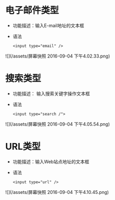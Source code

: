 # 电子邮件类型

 - 功能描述：输入E-mail地址的文本框

 - 语法

       <input type="email" />
![](/assets/屏幕快照 2016-09-04 下午4.02.33.png)

# 搜索类型

 - 功能描述： 输入搜索关键字操作文本框

 - 语法

       <input type="search /">
![](/assets/屏幕快照 2016-09-04 下午4.05.54.png)

# URL类型

 - 功能描述：输入Web站点地址的文本框

 - 语法

       <input type="url" />
![](/assets/屏幕快照 2016-09-04 下午4.10.45.png)

# 
